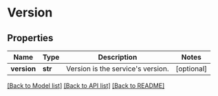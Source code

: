 # Version


## Properties
Name | Type | Description | Notes
------------ | ------------- | ------------- | -------------
**version** | **str** | Version is the service&#39;s version. | [optional] 

[[Back to Model list]](../README.md#documentation-for-models) [[Back to API list]](../README.md#documentation-for-api-endpoints) [[Back to README]](../README.md)


